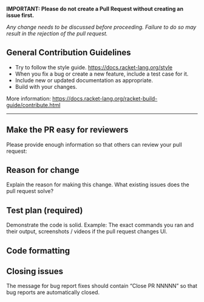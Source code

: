 **IMPORTANT: Please do not create a Pull Request without creating an issue first.**

*Any change needs to be discussed before proceeding. Failure to do so may result in the rejection of the pull request.*

## General Contribution Guidelines

* Try to follow the style guide. https://docs.racket-lang.org/style
* When you fix a bug or create a new feature, include a test case for it.
* Include new or updated documentation as appropriate.
* Build with your changes.

More information: https://docs.racket-lang.org/racket-build-guide/contribute.html

----

## Make the PR easy for reviewers

Please provide enough information so that others can review your pull request:

<!-- You can skip this if you're fixing a typo or adding an app to the Showcase. -->

## Reason for change

Explain the reason for making this change. What existing issues does the pull request solve?

<!-- Example: When "Adding a function to do X", explain why it is necessary to have a way to do X. -->

## **Test plan (required)**

Demonstrate the code is solid. Example: The exact commands you ran and their output, screenshots / videos if the pull request changes UI.

<!-- Make sure tests pass on CI. -->

## **Code formatting**

<!-- See the style guide https://docs.racket-lang.org/style/Textual_Matters.html -->

## **Closing issues**

The message for bug report fixes should contain “Close PR NNNNN” so that bug reports are automatically closed.
